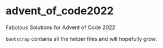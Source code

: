 # advent_of_code2022
Fabolous Solutions for Advent of Code 2022

`bootstrap` contains all the helper files and will hopefully grow.
